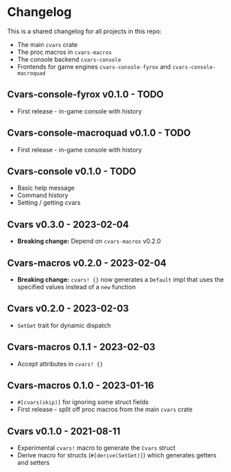 # Changelog

This is a shared changelog for all projects in this repo:

- The main `cvars` crate
- The proc macros in `cvars-macros`
- The console backend `cvars-console`
- Frontends for game engines `cvars-console-fyrox` and `cvars-console-macroquad`

## Cvars-console-fyrox v0.1.0 - TODO

- First release - in-game console with history

## Cvars-console-macroquad v0.1.0 - TODO

- First release - in-game console with history

## Cvars-console v0.1.0 - TODO

- Basic help message
- Command history
- Setting / getting cvars

## Cvars v0.3.0 - 2023-02-04

- **Breaking change:** Depend on `cvars-macros` v0.2.0

## Cvars-macros v0.2.0 - 2023-02-04

- **Breaking change:** `cvars! {}` now generates a `Default` impl that uses the specified values instead of a `new` function

## Cvars v0.2.0 - 2023-02-03

- `SetGet` trait for dynamic dispatch

## Cvars-macros 0.1.1 - 2023-02-03

- Accept attributes in `cvars! {}`

## Cvars-macros 0.1.0 - 2023-01-16

- `#[cvars(skip)]` for ignoring some struct fields
- First release - split off proc macros from the main `cvars` crate

## Cvars v0.1.0 - 2021-08-11

- Experimental `cvars!` macro to generate the `Cvars` struct
- Derive macro for structs (`#[derive(SetGet)]`) which generates getters and setters
